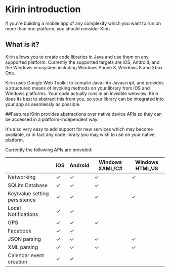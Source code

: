 # Kirin introduction

If you're building a mobile app of any complexity which you want to run on more than one
platform, you should consider Kirin.

## What is it?

Kirin allows you to create code libraries in Java and use them on any supported platform.
Currently the supported targets are iOS, Android, and the Windows ecosystem including Windows Phone 8, Windows 8 and Xbox One.

Kirin uses Google Web Toolkit to compile Java into Javascript, and provides a structured means of invoking
methods on your library from iOS and Windows platforms.  Your code actually runs in an
invisible webview.  Kirin does its best to abstract this from you, so your library 
can be integrated into your app as seamlessly as possible. 

##Features
Kirin provides abstractions over native device APIs so they can be accessed in a platform-independent way.  

It's also very easy to add support for new services which may become available, or in fact any code library you may wish to use on your native platform.

Currently the following APIs are provided: 

| | iOS | Android | Windows XAML/C# | Windows HTML/JS |
|-|-|-|-|-|
|Networking |✓|✓|✓|✓|
|SQLite Database |✓|✓|✓||
|Key/value setting persistence |✓|✓|✓|✓|
|Local Notifications |✓|✓|||
|GPS |✓|✓|✓||
|Facebook |✓|✓|||
|JSON parsing |✓|✓|✓|✓|
|XML parsing |✓|✓|✓|✓|
|Calendar event creation |✓|✓|||


